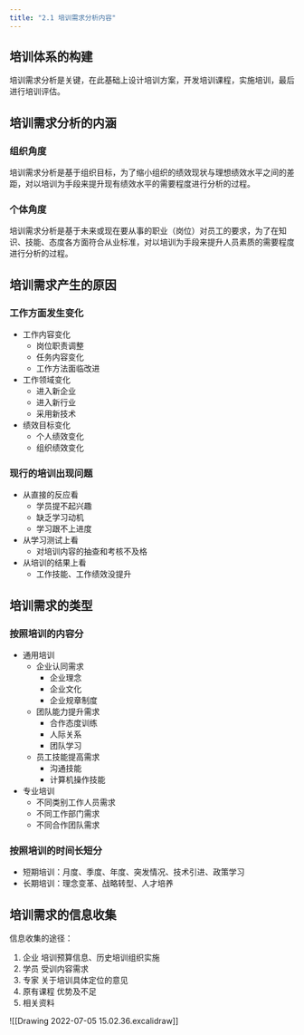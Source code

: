 ```yaml
---
title: "2.1 培训需求分析内容"
---
```

## 培训体系的构建
培训需求分析是关键，在此基础上设计培训方案，开发培训课程，实施培训，最后进行培训评估。
## 培训需求分析的内涵
### 组织角度
培训需求分析是基于组织目标，为了缩小组织的绩效现状与理想绩效水平之间的差距，对以培训为手段来提升现有绩效水平的需要程度进行分析的过程。
### 个体角度
培训需求分析是基于未来或现在要从事的职业（岗位）对员工的要求，为了在知识、技能、态度各方面符合从业标准，对以培训为手段来提升人员素质的需要程度进行分析的过程。
## 培训需求产生的原因
### 工作方面发生变化
- 工作内容变化
	- 岗位职责调整
	- 任务内容变化
	- 工作方法面临改进
- 工作领域变化
	- 进入新企业
	- 进入新行业
	- 采用新技术
- 绩效目标变化
	- 个人绩效变化
	- 组织绩效变化
### 现行的培训出现问题
- 从直接的反应看
	- 学员提不起兴趣
	- 缺乏学习动机
	- 学习跟不上进度
- 从学习测试上看
	- 对培训内容的抽查和考核不及格
- 从培训的结果上看
	- 工作技能、工作绩效没提升
## 培训需求的类型
### 按照培训的内容分
- 通用培训
	- 企业认同需求
		- 企业理念
		- 企业文化
		- 企业规章制度
	- 团队能力提升需求
		- 合作态度训练
		- 人际关系
		- 团队学习
	- 员工技能提高需求
		- 沟通技能
		- 计算机操作技能
- 专业培训
	- 不同类别工作人员需求
	- 不同工作部门需求
	- 不同合作团队需求
### 按照培训的时间长短分
- 短期培训：月度、季度、年度、突发情况、技术引进、政策学习
- 长期培训：理念变革、战略转型、人才培养
## 培训需求的信息收集
信息收集的途径：
1. 企业
   培训预算信息、历史培训组织实施
2. 学员
   受训内容需求
3. 专家
   关于培训具体定位的意见
4. 原有课程
   优势及不足
5. 相关资料

![[Drawing 2022-07-05 15.02.36.excalidraw]]